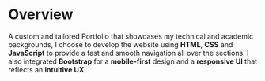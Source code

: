 # Overview
A custom and tailored Portfolio that showcases my technical and academic backgrounds, I choose to develop the website using **HTML**, **CSS** and **JavaScript** to provide a fast and smooth navigation all over the sections. I also integrated **Bootstrap** for a **mobile-first** design and a **responsive UI** that reflects an **intuitive UX**
